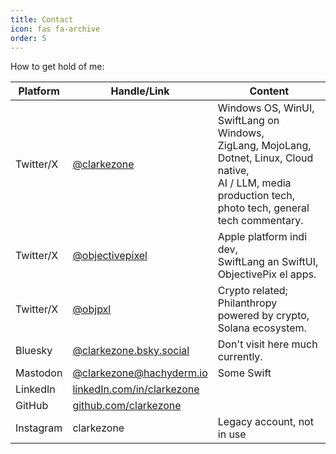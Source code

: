 ```yaml
---
title: Contact
icon: fas fa-archive
order: 5
---
```


How to get hold of me:

| **Platform** | **Handle/Link**                                                  | Content                                                                                                                                                        |
| ------------ | ---------------------------------------------------------------- | -------------------------------------------------------------------------------------------------------------------------------------------------------------- |
| Twitter/X    | [@clarkezone](https://x.com/clarkezone)                          | Windows OS, WinUI, SwiftLang on Windows,<br>ZigLang, MojoLang, Dotnet, Linux, Cloud native,<br>AI / LLM, media production tech,<br>photo tech, general tech commentary. |
| Twitter/X    | [@objectivepixel](https://x.com/objectivepixel)                  | Apple platform indi dev,<br>SwiftLang an SwiftUI, ObjectivePix el apps. |
| Twitter/X    | [@objpxl](https://x.com/objpxl)                                  | Crypto related; Philanthropy powered by crypto,<br>Solana ecosystem. |
| Bluesky      | [@clarkezone.bsky.social](https://@clarkezone.bsky.social)       | Don't visit here much currently. |
| Mastodon     | [@clarkezone@hachyderm.io](mailto:clarkezone@hachyderm.io)       | Some Swift |
| LinkedIn     | [linkedIn.com/in/clarkezone](https://linkedin.com/in/clarkezone) | |
| GitHub       | [github.com/clarkezone](https://github.com/clarkezone)           | |
| Instagram    | clarkezone                                                       | Legacy account, not in use |
